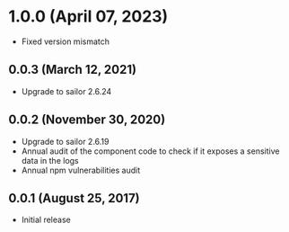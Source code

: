 # 1.0.0 (April 07, 2023)
* Fixed version mismatch

## 0.0.3 (March 12, 2021)

* Upgrade to sailor 2.6.24

## 0.0.2 (November 30, 2020)

* Upgrade to sailor 2.6.19
* Annual audit of the component code to check if it exposes a sensitive data in the logs
* Annual npm vulnerabilities audit

## 0.0.1 (August 25, 2017)

* Initial release
